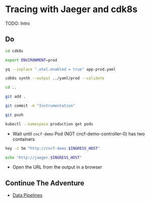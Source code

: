 # Tracing with Jaeger and cdk8s

TODO: Intro

## Do

```bash
cd cdk8s

export ENVIRONMENT=prod

yq --inplace ".otel.enabled = true" app-prod.yaml

cdk8s synth --output ../yaml/prod --validate 

cd ..

git add .

git commit -m "Instrumentation"

git push

kubectl --namespace production get pods
```

* Wait until `cncf-demo` Pod (NOT cncf-demo-controller-0) has two containers

```sh
hey -z 5m "http://cncf-demo.$INGRESS_HOST"

echo "http://jaeger.$INGRESS_HOST"
```

* Open the URL from the output in a browser

## Continue The Adventure

* [Data Pipelines](../data-pipelines/README.md)
